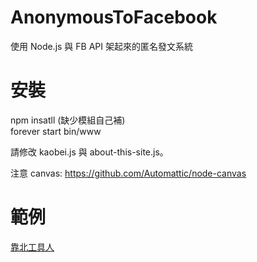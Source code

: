 # AnonymousToFacebook
使用 Node.js 與 FB API 架起來的匿名發文系統

# 安裝
npm insatll (缺少模組自己補)<br/>
forever start bin/www<br/>

請修改 kaobei.js 與 about-this-site.js。

注意 canvas: <a href="https://github.com/Automattic/node-canvas" target="_blank">https://github.com/Automattic/node-canvas</a>

# 範例
<a href="https://www.facebook.com/toolmanpage/" target="_blank">靠北工具人</a>
